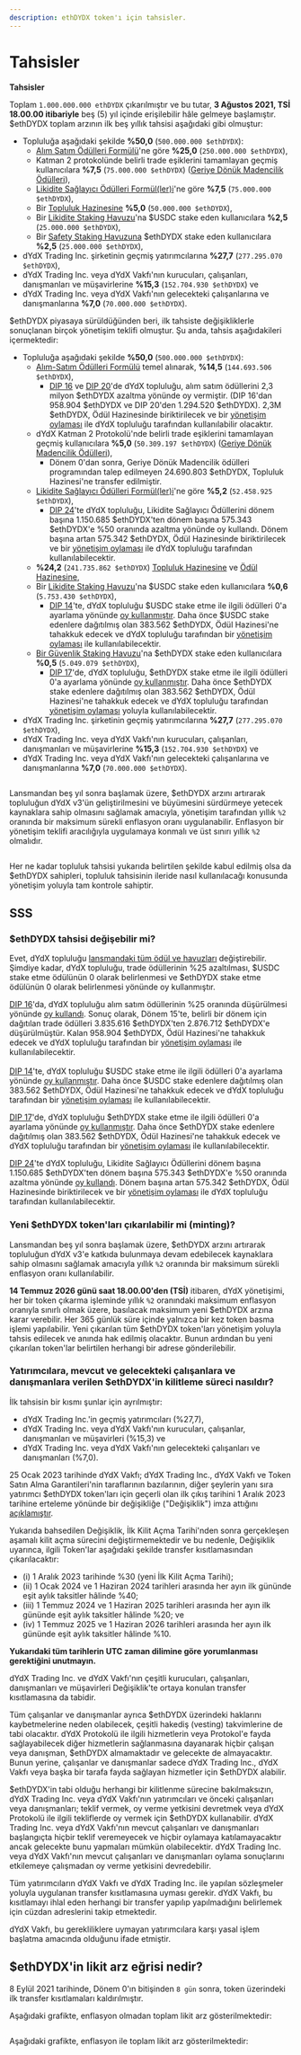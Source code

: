 ```yaml
---
description: ethDYDX token'ı için tahsisler.
---
```


# Tahsisler

**Tahsisler**

Toplam `1.000.000.000 ethDYDX` çıkarılmıştır ve bu tutar, **3 Ağustos 2021, TSİ 18.00.00 itibariyle** beş (5) yıl içinde erişilebilir hâle gelmeye başlamıştır. $ethDYDX toplam arzının ilk beş yıllık tahsisi aşağıdaki gibi olmuştur:

* Topluluğa aşağıdaki şekilde **%50,0** (`500.000.000 $ethDYDX`):
  * [Alım Satım Ödülleri Formülü](https://docs.dydx.community/dydx-governance/rewards/trading-rewards)'ne göre **%25,0** (`250.000.000 $ethDYDX`),
  * Katman 2 protokolünde belirli trade eşiklerini tamamlayan geçmiş kullanıcılara **%7,5** (`75.000.000 $ethDYDX`) ([Geriye Dönük Madencilik Ödülleri](https://docs.dydx.community/dydx-governance/rewards/retroactive-mining-rewards)),
  * [Likidite Sağlayıcı Ödülleri Formül(ler)i](https://docs.dydx.community/dydx-governance/rewards/liquidity-provider-rewards)'ne göre **%7,5** (`75.000.000 $ethDYDX`),
  * Bir [Topluluk Hazinesine](https://docs.dydx.community/dydx-governance/start-here/community-treasury/) **%5,0** (`50.000.000 $ethDYDX`),
  * Bir [Likidite Staking Havuzu](https://docs.dydx.community/dydx-governance/staking-pools/liquidity-staking-pool)'na $USDC stake eden kullanıcılara **%2,5** (`25.000.000 $ethDYDX`),
  * Bir [Safety Staking Havuzuna](https://docs.dydx.community/dydx-governance/staking-pools/safety-staking-pool) $ethDYDX stake eden kullanıcılara **%2,5** (`25.000.000 $ethDYDX`),
* dYdX Trading Inc. şirketinin geçmiş yatırımcılarına **%27,7** (`277.295.070 $ethDYDX`),
* dYdX Trading Inc. veya dYdX Vakfı'nın kurucuları, çalışanları, danışmanları ve müşavirlerine **%15,3** (`152.704.930 $ethDYDX`) ve
* dYdX Trading Inc. veya dYdX Vakfı'nın gelecekteki çalışanlarına ve danışmanlarına **%7,0** (`70.000.000 $ethDYDX`).

$ethDYDX piyasaya sürüldüğünden beri, ilk tahsiste değişikliklerle sonuçlanan birçok yönetişim teklifi olmuştur. Şu anda, tahsis aşağıdakileri içermektedir:

* Topluluğa aşağıdaki şekilde **%50,0** (`500.000.000 $ethDYDX`):
  * [Alım-Satım Ödülleri Formülü](https://docs.dydx.community/dydx-governance/rewards/trading-rewards) temel alınarak, **%14,5** (`144.693.506 $ethDYDX`),
    * [DIP 16](https://github.com/dydxfoundation/dip/blob/master/content/dips/DIP-16.md) ve [DIP 20](https://dydx.community/dashboard/proposal/11)'de dYdX topluluğu, alım satım ödüllerini 2,3 milyon $ethDYDX azaltma yönünde oy vermiştir. (DIP 16'dan 958.904 $ethDYDX ve DIP 20'den 1.294.520 $ethDYDX). 2,3M $ethDYDX, Ödül Hazinesinde biriktirilecek ve bir [yönetişim oylaması](https://docs.dydx.community/dydx-governance/voting-and-governance/governance-parameters) ile dYdX topluluğu tarafından kullanılabilir olacaktır.
  * dYdX Katman 2 Protokolü'nde belirli trade eşiklerini tamamlayan geçmiş kullanıcılara **%5,0** (`50.309.197 $ethDYDX`) ([Geriye Dönük Madencilik Ödülleri](../rewards/retroactive-mining-rewards.md)),
    * Dönem 0'dan sonra, Geriye Dönük Madencilik ödülleri programından talep edilmeyen 24.690.803 $ethDYDX, Topluluk Hazinesi'ne transfer edilmiştir.
  * [Likidite Sağlayıcı Ödülleri Formül(ler)i](https://docs.dydx.community/dydx-governance/rewards/liquidity-provider-rewards)'ne göre **%5,2** (`52.458.925 $ethDYDX`),
    * [DIP 24](https://github.com/dydxfoundation/dip/blob/master/content/dips/DIP-24.md)'te dYdX topluluğu, Likidite Sağlayıcı Ödüllerini dönem başına 1.150.685 $ethDYDX'ten dönem başına 575.343 $ethDYDX'e %50 oranında azaltma yönünde oy kullandı. Dönem başına artan 575.342 $ethDYDX, Ödül Hazinesinde biriktirilecek ve bir [yönetişim oylaması](https://docs.dydx.community/dydx-governance/voting-and-governance/governance-parameters) ile dYdX topluluğu tarafından kullanılabilecektir.
  * **%24,2** (`241.735.862 $ethDYDX`) [Topluluk Hazinesine](https://docs.dydx.community/dydx-governance/start-here/community-treasury/) ve [Ödül Hazinesine](https://docs.dydx.community/dydx-governance/start-here/rewards-treasury),
  * Bir [Likidite Staking Havuzu](https://docs.dydx.community/dydx-governance/staking-pools/liquidity-staking-pool)'na $USDC stake eden kullanıcılara **%0,6** (`5.753.430 $ethDYDX`),
    * [DIP 14](https://github.com/dydxfoundation/dip/blob/master/content/dips/DIP-14.md)'te, dYdX topluluğu $USDC stake etme ile ilgili ödülleri 0'a ayarlama yönünde [oy kullanmıştır](https://dydx.community/dashboard/proposal/7). Daha önce $USDC stake edenlere dağıtılmış olan 383.562 $ethDYDX, Ödül Hazinesi'ne tahakkuk edecek ve dYdX topluluğu tarafından bir [yönetişim oylaması](https://docs.dydx.community/dydx-governance/voting-and-governance/governance-parameters) ile kullanılabilecektir.
  * [Bir Güvenlik Staking Havuzu](https://docs.dydx.community/dydx-governance/staking-pools/safety-staking-pool)'na $ethDYDX stake eden kullanıcılara **%0,5** (`5.049.079 $ethDYDX`),
    * [DIP 17](https://github.com/dydxfoundation/dip/blob/master/content/dips/DIP-17.md)'de, dYdX topluluğu, $ethDYDX stake etme ile ilgili ödülleri 0'a ayarlama yönünde [oy kullanmıştır](https://dydx.community/dashboard/proposal/9). Daha önce $ethDYDX stake edenlere dağıtılmış olan 383.562 $ethDYDX, Ödül Hazinesi'ne tahakkuk edecek ve dYdX topluluğu tarafından [yönetişim oylaması](https://docs.dydx.community/dydx-governance/voting-and-governance/governance-parameters) yoluyla kullanılabilecektir.
* dYdX Trading Inc. şirketinin geçmiş yatırımcılarına **%27,7** (`277.295.070 $ethDYDX`),
* dYdX Trading Inc. veya dYdX Vakfı'nın kurucuları, çalışanları, danışmanları ve müşavirlerine **%15,3** (`152.704.930 $ethDYDX`) ve
* dYdX Trading Inc. veya dYdX Vakfı'nın gelecekteki çalışanlarına ve danışmanlarına **%7,0** (`70.000.000 $ethDYDX`).

<figure><img src="../.gitbook/assets/allocation 5 year.png" alt=""><figcaption></figcaption></figure>

Lansmandan beş yıl sonra başlamak üzere, $ethDYDX arzını artırarak topluluğun dYdX v3'ün geliştirilmesini ve büyümesini sürdürmeye yetecek kaynaklara sahip olmasını sağlamak amacıyla, yönetişim tarafından yıllık `%2` oranında bir maksimum sürekli enflasyon oranı uygulanabilir. Enflasyon bir yönetişim teklifi aracılığıyla uygulamaya konmalı ve üst sınırı yıllık `%2` olmalıdır.

<figure><img src="../.gitbook/assets/allocation 10 year 2% inflation (2).png" alt=""><figcaption></figcaption></figure>

Her ne kadar topluluk tahsisi yukarıda belirtilen şekilde kabul edilmiş olsa da $ethDYDX sahipleri, topluluk tahsisinin ileride nasıl kullanılacağı konusunda yönetişim yoluyla tam kontrole sahiptir.

## **SSS**

### $ethDYDX tahsisi değişebilir mi?

Evet, dYdX topluluğu [lansmandaki tüm ödül ve havuzları](../voting-and-governance/governance-parameters.md) değiştirebilir. Şimdiye kadar, dYdX topluluğu, trade ödüllerinin %25 azaltılması, $USDC stake etme ödülünün 0 olarak belirlenmesi ve $ethDYDX stake etme ödülünün 0 olarak belirlenmesi yönünde oy kullanmıştır.

[DIP 16](https://github.com/dydxfoundation/dip/blob/master/content/dips/DIP-16.md)'da, dYdX topluluğu alım satım ödüllerinin %25 oranında düşürülmesi yönünde [oy kullandı](https://dydx.community/dashboard/proposal/8). Sonuç olarak, Dönem 15'te, belirli bir dönem için dağıtılan trade ödülleri 3.835.616 $ethDYDX'ten 2.876.712 $ethDYDX'e düşürülmüştür. Kalan 958.904 $ethDYDX, Ödül Hazinesi'ne tahakkuk edecek ve dYdX topluluğu tarafından bir [yönetişim oylaması](https://docs.dydx.community/dydx-governance/voting-and-governance/governance-parameters) ile kullanılabilecektir.\
\
 [DIP 14](https://github.com/dydxfoundation/dip/blob/master/content/dips/DIP-14.md)'te, dYdX topluluğu $USDC stake etme ile ilgili ödülleri 0'a ayarlama yönünde [oy kullanmıştır](https://dydx.community/dashboard/proposal/7). Daha önce $USDC stake edenlere dağıtılmış olan 383.562 $ethDYDX, Ödül Hazinesi'ne tahakkuk edecek ve dYdX topluluğu tarafından bir [yönetişim oylaması](https://docs.dydx.community/dydx-governance/voting-and-governance/governance-parameters) ile kullanılabilecektir.

[DIP 17](https://github.com/dydxfoundation/dip/blob/master/content/dips/DIP-17.md)'de, dYdX topluluğu $ethDYDX stake etme ile ilgili ödülleri 0'a ayarlama yönünde [oy kullanmıştır](https://dydx.community/dashboard/proposal/9). Daha önce $ethDYDX stake edenlere dağıtılmış olan 383.562 $ethDYDX, Ödül Hazinesi'ne tahakkuk edecek ve dYdX topluluğu tarafından bir [yönetişim oylaması](https://docs.dydx.community/dydx-governance/voting-and-governance/governance-parameters) ile kullanılabilecektir.

[DIP 24](https://github.com/dydxfoundation/dip/blob/master/content/dips/DIP-24.md)'te dYdX topluluğu, Likidite Sağlayıcı Ödüllerini dönem başına 1.150.685 $ethDYDX'ten dönem başına 575.343 $ethDYDX'e %50 oranında azaltma yönünde [oy kullandı](https://dydx.community/dashboard/proposal/14). Dönem başına artan 575.342 $ethDYDX, Ödül Hazinesinde biriktirilecek ve bir [yönetişim oylaması](https://docs.dydx.community/dydx-governance/voting-and-governance/governance-parameters) ile dYdX topluluğu tarafından kullanılabilecektir.

### **Yeni $ethDYDX token'ları çıkarılabilir mi (minting)?**

Lansmandan beş yıl sonra başlamak üzere, $ethDYDX arzını artırarak topluluğun dYdX v3'e katkıda bulunmaya devam edebilecek kaynaklara sahip olmasını sağlamak amacıyla yıllık `%2` oranında bir maksimum sürekli enflasyon oranı kullanılabilir.

**14 Temmuz 2026 günü saat 18.00.00'den (TSİ)** itibaren, dYdX yönetişimi, her bir token çıkarma işleminde yıllık `%2` oranındaki maksimum enflasyon oranıyla sınırlı olmak üzere, basılacak maksimum yeni $ethDYDX arzına karar verebilir. Her 365 günlük süre içinde yalnızca bir kez token basma işlemi yapılabilir. Yeni çıkarılan tüm $ethDYDX token'ları yönetişim yoluyla tahsis edilecek ve anında hak edilmiş olacaktır. Bunun ardından bu yeni çıkarılan token'lar belirtilen herhangi bir adrese gönderilebilir.

### **Yatırımcılara, mevcut ve gelecekteki çalışanlara ve danışmanlara verilen $ethDYDX'in kilitleme süreci nasıldır?**

İlk tahsisin bir kısmı şunlar için ayrılmıştır:

* dYdX Trading Inc.'in geçmiş yatırımcıları (%27,7),
* dYdX Trading Inc. veya dYdX Vakfı'nın kurucuları, çalışanlar, danışmanları ve müşavirleri (%15,3) ve
* dYdX Trading Inc. veya dYdX Vakfı'nın gelecekteki çalışanları ve danışmanları (%7,0).

25 Ocak 2023 tarihinde dYdX Vakfı; dYdX Trading Inc., dYdX Vakfı ve Token Satın Alma Garantileri'nin taraflarının bazılarının, diğer şeylerin yanı sıra yatırımcı $ethDYDX token'ları için geçerli olan ilk çıkış tarihini 1 Aralık 2023 tarihine erteleme yönünde bir değişikliğe ("Değişiklik") imza attığını [açıklamıştır](https://dydx.foundation/blog/lock-up-extension).

Yukarıda bahsedilen Değişiklik, İlk Kilit Açma Tarihi'nden sonra gerçekleşen aşamalı kilit açma sürecini değiştirmemektedir ve bu nedenle, Değişiklik uyarınca, ilgili Token'lar aşağıdaki şekilde transfer kısıtlamasından çıkarılacaktır:

* (i) 1 Aralık 2023 tarihinde %30 (yeni İlk Kilit Açma Tarihi);
* (ii) 1 Ocak 2024 ve 1 Haziran 2024 tarihleri arasında her ayın ilk gününde eşit aylık taksitler hâlinde %40;
* (iii) 1 Temmuz 2024 ve 1 Haziran 2025 tarihleri arasında her ayın ilk gününde eşit aylık taksitler hâlinde %20; ve
* (iv) 1 Temmuz 2025 ve 1 Haziran 2026 tarihleri arasında her ayın ilk gününde eşit aylık taksitler hâlinde %10.

**Yukarıdaki tüm tarihlerin UTC zaman dilimine göre yorumlanması gerektiğini unutmayın.**

dYdX Trading Inc. ve dYdX Vakfı'nın çeşitli kurucuları, çalışanları, danışmanları ve müşavirleri Değişiklik'te ortaya konulan transfer kısıtlamasına da tabidir.

Tüm çalışanlar ve danışmanlar ayrıca $ethDYDX üzerindeki haklarını kaybetmelerine neden olabilecek, çeşitli hakediş (vesting) takvimlerine de tabi olacaktır. dYdX Protokolü ile ilgili hizmetlerin veya Protokol'e fayda sağlayabilecek diğer hizmetlerin sağlanmasına dayanarak hiçbir çalışan veya danışman, $ethDYDX almamaktadır ve gelecekte de almayacaktır. Bunun yerine, çalışanlar ve danışmanlar sadece dYdX Trading Inc., dYdX Vakfı veya başka bir tarafa fayda sağlayan hizmetler için $ethDYDX alabilir.

$ethDYDX'in tabi olduğu herhangi bir kilitlenme sürecine bakılmaksızın, dYdX Trading Inc. veya dYdX Vakfı'nın yatırımcıları ve önceki çalışanları veya danışmanları; teklif vermek, oy verme yetkisini devretmek veya dYdX Protokolü ile ilgili tekliflerde oy vermek için $ethDYDX kullanabilir. dYdX Trading Inc. veya dYdX Vakfı'nın mevcut çalışanları ve danışmanları başlangıçta hiçbir teklif veremeyecek ve hiçbir oylamaya katılamayacaktır ancak gelecekte bunu yapmaları mümkün olabilecektir. dYdX Trading Inc. veya dYdX Vakfı'nın mevcut çalışanları ve danışmanları oylama sonuçlarını etkilemeye çalışmadan oy verme yetkisini devredebilir.

Tüm yatırımcıların dYdX Vakfı ve dYdX Trading Inc. ile yapılan sözleşmeler yoluyla uygulanan transfer kısıtlamasına uyması gerekir. dYdX Vakfı, bu kısıtlamayı ihlal eden herhangi bir transfer yapılıp yapılmadığını belirlemek için cüzdan adreslerini takip etmektedir.

dYdX Vakfı, bu gerekliliklere uymayan yatırımcılara karşı yasal işlem başlatma amacında olduğunu ifade etmiştir.

## $ethDYDX'in likit arz eğrisi nedir?

8 Eylül 2021 tarihinde, Dönem 0'ın bitişinden `8 gün` sonra, token üzerindeki ilk transfer kısıtlamaları kaldırılmıştır.

Aşağıdaki grafikte, enflasyon olmadan toplam likit arz gösterilmektedir:

<figure><img src="../.gitbook/assets/liquid-supply-total-issuance.png" alt=""><figcaption></figcaption></figure>

Aşağıdaki grafikte, enflasyon ile toplam likit arz gösterilmektedir:

<figure><img src="../.gitbook/assets/liquid-supply-total issuance-2%-inflation.png" alt=""><figcaption></figcaption></figure>
